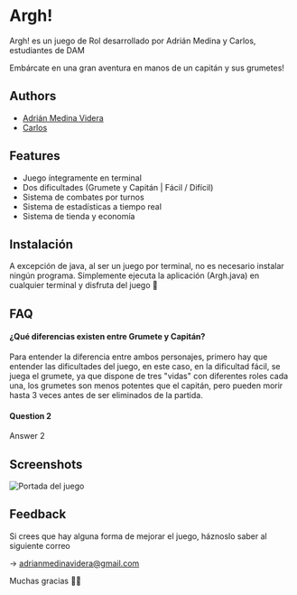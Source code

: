 
# Argh!

Argh! es un juego de Rol desarrollado por Adrián Medina y Carlos, estudiantes de DAM

Embárcate en una gran aventura en manos de un capitán y sus grumetes!
## Authors

- [Adrián Medina Videra](https://github.com/AdrianMedinaVidera)
- [Carlos](https://github.com/Carlolopespesia)


## Features

- Juego íntegramente en terminal
- Dos dificultades (Grumete y Capitán | Fácil / Difícil)
- Sistema de combates por turnos
- Sistema de estadísticas a tiempo real
- Sistema de tienda y economía
## Instalación

A excepción de java, al ser un juego por terminal, no es necesario instalar ningún programa.
Simplemente ejecuta la aplicación (Argh.java) en cualquier terminal y disfruta del juego 🚀
    
## FAQ

#### ¿Qué diferencias existen entre Grumete y Capitán?

Para entender la diferencia entre ambos personajes, primero hay que entender las dificultades del juego, en este caso, en la dificultad fácil, se juega el grumete, ya que dispone de tres "vidas" con diferentes roles cada una, los grumetes son menos potentes que el capitán, pero pueden morir hasta 3 veces antes de ser eliminados de la partida.

#### Question 2

Answer 2


## Screenshots

![Portada del juego](https://img.freepik.com/vector-premium/isla-pirata-oceano-estilo-dibujos-animados-barco-amarrado-isla-palmeras-isla-deshabitada-mar-paisaje-tropical-playa-arena-naturaleza-tropical_87946-2101.jpg?semt=ais_hybrid)


## Feedback

Si crees que hay alguna forma de mejorar el juego, háznoslo saber al siguiente correo

 -> adrianmedinavidera@gmail.com

Muchas gracias 🌟💝

